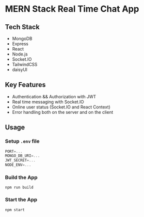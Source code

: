 # MERN Stack Real Time Chat App

## Tech Stack

- MongoDB
- Express
- React
- Node.js
- Socket.IO
- TailwindCSS
- daisyUI

## Key Features

- Authentication && Authorization with JWT
- Real time messaging with Socket.IO
- Online user status (Socket.IO and React Context)
- Error handling both on the server and on the client

## Usage

### Setup ```.env``` file

```js
PORT=...
MONGO_DB_URI=...
JWT_SECRET=...
NODE_ENV=...
```

### Build the App

```shell
npm run build
```

### Start the App

```shell
npm start
```